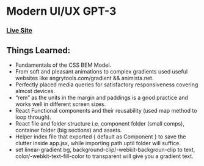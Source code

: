 # Modern UI/UX GPT-3
### [Live Site](https://im-ashish00.github.io/project_gpt3/)  

## Things Learned:

- Fundamentals of the CSS BEM Model.
- From soft and pleasant animations to complex gradients used useful websites like angrytools.com/gradient && animista.net.
- Perfectly placed media queries for satisfactory responsiveness covering almost devices.
- “rem” as the units in the margin and paddings is a good practice and works well in different screen sizes.
- React Functional components and their reusability (used map method to loop through).
- React file and folder structure i.e. component folder (small comps), container folder (big sections) and assets.
- Helper index file that exported { default as Component  } to save the clutter inside app.jsx, while importing path uptil folder will suffice.
- set linear-gradient bg, background-clip/-webkit-backgroun-clip to text, color/-webkit-text-fill-color to transparent will give you a gradient text.
